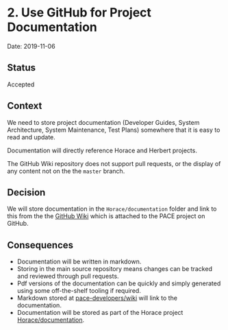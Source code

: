 # 2. Use GitHub for Project Documentation

Date: 2019-11-06

## Status

Accepted

## Context

We need to store project documentation (Developer Guides, System Architecture, System Maintenance, Test Plans) somewhere that it is easy to read and update.

Documentation will directly reference Horace and Herbert projects.

The GitHub Wiki repository does not support pull requests, or the display of any content not on the the `master` branch.

## Decision

We will store documentation in the `Horace/documentation` folder and link to this from the the [GitHub Wiki](https://github.com/pace-neutrons/pace-developers/wiki) which is attached to the PACE project on GitHub. 

## Consequences

- Documentation will be written in markdown.
- Storing in the main source repository means changes can be tracked and reviewed through pull requests. 
- Pdf versions of the documentation can be quickly and simply generated using some off-the-shelf tooling if required.
- Markdown stored at [pace-developers/wiki](https://github.com/pace-neutrons/pace-developers.wiki.git) will link to the documentation.
- Documentation will be stored as part of the Horace project [Horace/documentation](https://github.com/pace-neutrons/horace.git).
